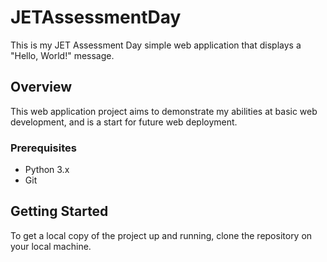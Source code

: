 # JETAssessmentDay


This is my JET Assessment Day simple web application that displays a "Hello, World!" message.

## Overview

This web application project aims to demonstrate my abilities at basic web development, and is a start for future web deployment.

### Prerequisites

- Python 3.x
- Git

## Getting Started

To get a local copy of the project up and running, clone the repository on your local machine.
